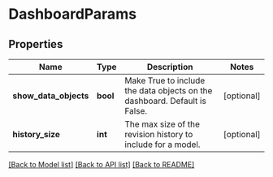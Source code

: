 # DashboardParams

## Properties
Name | Type | Description | Notes
------------ | ------------- | ------------- | -------------
**show_data_objects** | **bool** | Make True to include the data objects on the dashboard. Default is False. | [optional] 
**history_size** | **int** | The max size of the revision history to include for a model. | [optional] 

[[Back to Model list]](../README.md#documentation-for-models) [[Back to API list]](../README.md#documentation-for-api-endpoints) [[Back to README]](../README.md)


